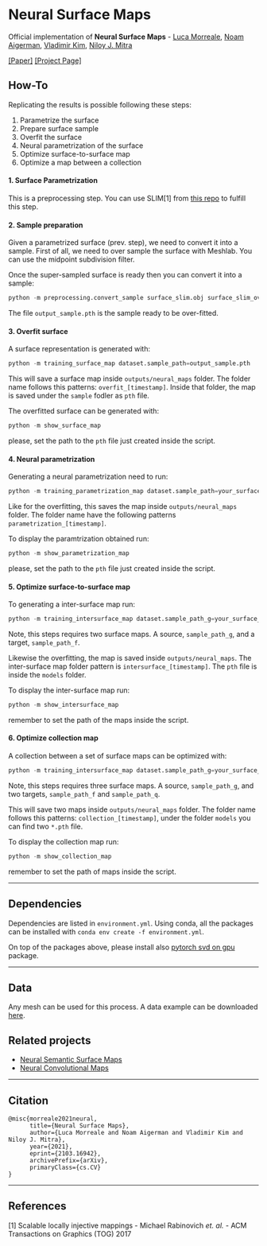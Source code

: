 # Neural Surface Maps

Official implementation of **Neural Surface Maps** - [Luca Morreale](https://luca-morreale.github.io/), [Noam Aigerman](https://noamaig.github.io/), [Vladimir Kim](http://www.vovakim.com/), [Niloy J. Mitra](http://www0.cs.ucl.ac.uk/staff/n.mitra/)

[[Paper]](https://arxiv.org/abs/2103.16942) [[Project Page]](http://geometry.cs.ucl.ac.uk/projects/2021/neuralmaps/)

## How-To

Replicating the results is possible following these steps:
1. Parametrize the surface
2. Prepare surface sample
3. Overfit the surface
4. Neural parametrization of the surface
5. Optimize surface-to-surface map
6. Optimize a map between a collection

#### 1. Surface Parametrization
This is a preprocessing step. You can use SLIM[1] from [this repo](https://github.com/luca-morreale/simple_parametrization) to fulfill this step.

#### 2. Sample preparation
Given a parametrized surface (prev. step), we need to convert it into a sample. First of all, we need to over sample the surface with Meshlab. You can use the midpoint subdivision filter.

Once the super-sampled surface is ready then you can convert it into a sample:
```py
python -m preprocessing.convert_sample surface_slim.obj surface_slim_oversampled.obj output_sample.pth
```
The file `output_sample.pth` is the sample ready to be over-fitted.

#### 3. Overfit surface
A surface representation is generated with:
```py
python -m training_surface_map dataset.sample_path=output_sample.pth
```
This will save a surface map inside `outputs/neural_maps` folder. The folder name follows this patterns: `overfit_[timestamp]`. Inside that folder, the map is saved under the `sample` fodler as `pth` file.

The overfitted surface can be generated with:
```py
python -m show_surface_map
```
please, set the path to the `pth` file just created inside the script.

#### 4. Neural parametrization
Generating a neural parametrization need to run:
```py
python -m training_parametrization_map dataset.sample_path=your_surface_map.pth
```
Like for the overfitting, this saves the map inside `outputs/neural_maps` folder. The folder name have the following patterns `parametrization_[timestamp]`.

To display the paramtrization obtained run:
```py
python -m show_parametrization_map
```
please, set the path to the `pth` file just created inside the script.

#### 5. Optimize surface-to-surface map
To generating a inter-surface map run:
```py
python -m training_intersurface_map dataset.sample_path_g=your_surface_map_a.pth dataset.sample_path_f=your_surface_map_b.pth
```
Note, this steps requires two surface maps. A source, `sample_path_g`, and a target, `sample_path_f`.

Likewise the overfitting, the map is saved inside `outputs/neural_maps`. The inter-surface map folder pattern is `intersurface_[timestamp]`. The `pth` file is inside the `models` folder.

To display the inter-surface map run:
```py
python -m show_intersurface_map
```
remember to set the path of the maps inside the script.


#### 6. Optimize collection map
A collection between a set of surface maps can be optimized with:
```py
python -m training_intersurface_map dataset.sample_path_g=your_surface_map_g.pth dataset.sample_path_f=your_surface_map_f.pth dataset.sample_path_q=your_surface_map_q.pth
```
Note, this steps requires three surface maps. A source, `sample_path_g`, and two targets, `sample_path_f` and `sample_path_q`.

This will save two maps inside `outputs/neural_maps` folder. The folder name follows this patterns: `collection_[timestamp]`, under the folder `models` you can find two `*.pth` file.

To display the collection map run:
```py
python -m show_collection_map
```
remember to set the path of maps inside the script.

---

## Dependencies

Dependencies are listed in `environment.yml`. Using conda, all the packages can be installed with `conda env create -f environment.yml`.

On top of the packages above, please install also [pytorch svd on gpu](https://github.com/KinglittleQ/torch-batch-svd) package.

---

## Data

Any mesh can be used for this process. A data example can be downloaded [here](https://geometry.cs.ucl.ac.uk/projects/2021/neuralmaps/paper_docs/data.zip).

## Related projects

- [Neural Semantic Surface Maps](https://github.com/luca-morreale/nssm)
- [Neural Convolutional Maps](https://github.com/luca-morreale/neural_surfaces)

---
## Citation
```
@misc{morreale2021neural,
      title={Neural Surface Maps},
      author={Luca Morreale and Noam Aigerman and Vladimir Kim and Niloy J. Mitra},
      year={2021},
      eprint={2103.16942},
      archivePrefix={arXiv},
      primaryClass={cs.CV}
}
```
---
## References
[1] Scalable locally injective mappings - Michael Rabinovich *et. al.* - ACM Transactions on Graphics (TOG) 2017


